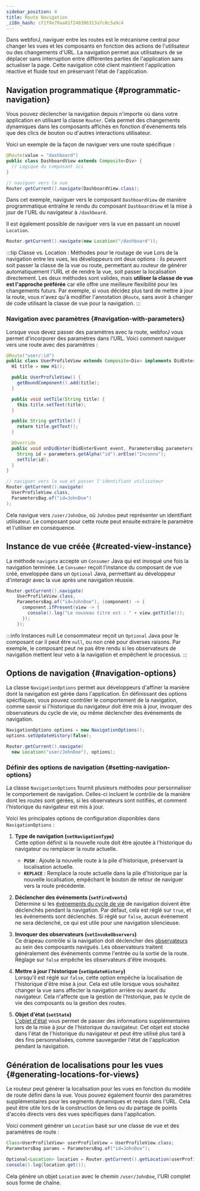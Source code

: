 ```yaml
---
sidebar_position: 4
title: Route Navigation
_i18n_hash: cf1f9e79aa81f240306313a7c0c5a9c4
---
```

Dans webforJ, naviguer entre les routes est le mécanisme central pour changer les vues et les composants en fonction des actions de l'utilisateur ou des changements d'URL. La navigation permet aux utilisateurs de se déplacer sans interruption entre différentes parties de l'application sans actualiser la page. Cette navigation côté client maintient l'application réactive et fluide tout en préservant l'état de l'application.

## Navigation programmatique {#programmatic-navigation}

Vous pouvez déclencher la navigation depuis n'importe où dans votre application en utilisant la classe `Router`. Cela permet des changements dynamiques dans les composants affichés en fonction d'événements tels que des clics de bouton ou d'autres interactions utilisateur.

Voici un exemple de la façon de naviguer vers une route spécifique :

```java
@Route(value = "dashboard")
public class DashboardView extends Composite<Div> {
  // Logique du composant ici
}
```

```java
// naviguer vers la vue
Router.getCurrent().navigate(DashboardView.class);
```

Dans cet exemple, naviguer vers le composant `DashboardView` de manière programmatique  entraîne le rendu du composant `DashboardView` et la mise à jour de l'URL du navigateur à `/dashboard`.

Il est également possible de naviguer vers la vue en passant un nouvel `Location`.

```java
Router.getCurrent().navigate(new Location("/dashboard"));
```

:::tip Classe vs. Location : Méthodes pour le routage de vue
Lors de la navigation entre les vues, les développeurs ont deux options : ils peuvent soit passer la classe de la vue ou route, permettant au routeur de générer automatiquement l'URL et de rendre la vue, soit passer la localisation directement. Les deux méthodes sont valides, mais **utiliser la classe de vue est l'approche préférée** car elle offre une meilleure flexibilité pour les changements futurs. Par exemple, si vous décidez plus tard de mettre à jour la route, vous n'avez qu'à modifier l'annotation `@Route`, sans avoir à changer de code utilisant la classe de vue pour la navigation.
:::

### Navigation avec paramètres {#navigation-with-parameters}

Lorsque vous devez passer des paramètres avec la route, webforJ vous permet d'incorporer des paramètres dans l'URL. Voici comment naviguer vers une route avec des paramètres :

```java
@Route("user/:id")
public class UserProfileView extends Composite<Div> implements DidEnterObserver {
  H1 title = new H1();

  public UserProfileView() {
    getBoundComponent().add(title);
  }

  public void setTile(String title) {
    this.title.setText(title);
  }

  public String getTitle() {
    return title.getText();
  }

  @Override
  public void onDidEnter(DidEnterEvent event, ParametersBag parameters) {
    String id = parameters.getAlpha("id").orElse("Inconnu");
    setTile(id);
  }
}
```

```java
// naviguer vers la vue et passer l'identifiant utilisateur
Router.getCurrent().navigate(
  UserProfileView.class,
  ParametersBag.of("id=JohnDoe")
);
```

Cela navigue vers `/user/JohnDoe`, où `JohnDoe` peut représenter un identifiant utilisateur. Le composant pour cette route peut ensuite extraire le paramètre et l'utiliser en conséquence.

## Instance de vue créée {#created-view-instance}

La méthode `navigate` accepte un `Consumer` Java qui est invoqué une fois la navigation terminée. Le `Consumer` reçoit l'instance du composant de vue créé, enveloppée dans un `Optional` Java, permettant au développeur d'interagir avec la vue après une navigation réussie.

```java
Router.getCurrent().navigate(
    UserProfileView.class,
    ParametersBag.of("id=JohnDoe"), (component) -> {
      component.ifPresent(view -> {
        console().log("Le nouveau titre est : " + view.getTitle());
      });
    });
```

:::info Instances null
Le consommateur reçoit un `Optional` Java pour le composant car il peut être `null`, ou non créé pour diverses raisons. Par exemple, le composant peut ne pas être rendu si les observateurs de navigation mettent leur veto à la navigation et empêchent le processus.
:::

## Options de navigation {#navigation-options}

La classe `NavigationOptions` permet aux développeurs d'affiner la manière dont la navigation est gérée dans l'application. En définissant des options spécifiques, vous pouvez contrôler le comportement de la navigation, comme savoir si l'historique du navigateur doit être mis à jour, invoquer des observateurs du cycle de vie, ou même déclencher des événements de navigation.

```java
NavigationOptions options = new NavigationOptions();
options.setUpdateHistory(false);

Router.getCurrent().navigate(
  new Location("user/JohnDoe"), options);
```

### Définir des options de navigation {#setting-navigation-options}

La classe `NavigationOptions` fournit plusieurs méthodes pour personnaliser le comportement de navigation. Celles-ci incluent le contrôle de la manière dont les routes sont gérées, si les observateurs sont notifiés, et comment l'historique du navigateur est mis à jour.

Voici les principales options de configuration disponibles dans `NavigationOptions` :

1. **Type de navigation (`setNavigationType`)**  
   Cette option définit si la nouvelle route doit être ajoutée à l'historique du navigateur ou remplacer la route actuelle.

   - **`PUSH`** : Ajoute la nouvelle route à la pile d'historique, préservant la localisation actuelle.
   - **`REPLACE`** : Remplace la route actuelle dans la pile d'historique par la nouvelle localisation, empêchant le bouton de retour de naviguer vers la route précédente.

2. **Déclencher des événements (`setFireEvents`)**  
   Détermine si les [événements du cycle de vie](./navigation-lifecycle/navigation-events) de navigation doivent être déclenchés pendant la navigation. Par défaut, cela est réglé sur `true`, et les événements sont déclenchés. Si réglé sur `false`, aucun événement ne sera déclenché, ce qui est utile pour une navigation silencieuse.

3. **Invoquer des observateurs (`setInvokeObservers`)**  
   Ce drapeau contrôle si la navigation doit déclencher des [observateurs](./navigation-lifecycle/observers) au sein des composants navigués. Les observateurs traitent généralement des événements comme l'entrée ou la sortie de la route. Réglage sur `false` empêche les observateurs d'être invoqués.

4. **Mettre à jour l'historique (`setUpdateHistory`)**  
   Lorsqu'il est réglé sur `false`, cette option empêche la localisation de l'historique d'être mise à jour. Cela est utile lorsque vous souhaitez changer la vue sans affecter la navigation arrière ou avant du navigateur. Cela n'affecte que la gestion de l'historique, pas le cycle de vie des composants ou la gestion des routes.

5. **Objet d'état (`setState`)**  
   [L'objet d'état](./state-management#saving-and-restoring-state-in-browser-history) vous permet de passer des informations supplémentaires lors de la mise à jour de l'historique du navigateur. Cet objet est stocké dans l'état de l'historique du navigateur et peut être utilisé plus tard à des fins personnalisées, comme sauvegarder l'état de l'application pendant la navigation.

## Génération de localisations pour les vues {#generating-locations-for-views}

Le routeur peut générer la localisation pour les vues en fonction du modèle de route défini dans la vue. Vous pouvez également fournir des paramètres supplémentaires pour les segments dynamiques et requis dans l'URL. Cela peut être utile lors de la construction de liens ou du partage de points d'accès directs vers des vues spécifiques dans l'application.

Voici comment générer un `Location` basé sur une classe de vue et des paramètres de route :

```java
Class<UserProfileView> userProfileView = UserProfileView.class;
ParametersBag params = ParametersBag.of("id=JohnDoe");

Optional<Location> location = Router.getCurrent().getLocation(userProfileView, params);
console().log(location.get());
```

Cela génère un objet `Location` avec le chemin `/user/JohnDoe`, l'URI complet sous forme de chaîne.
